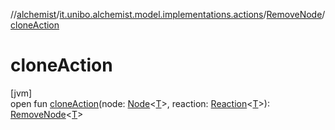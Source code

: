 //[alchemist](../../../index.md)/[it.unibo.alchemist.model.implementations.actions](../index.md)/[RemoveNode](index.md)/[cloneAction](clone-action.md)

# cloneAction

[jvm]\
open fun [cloneAction](clone-action.md)(node: [Node](../../it.unibo.alchemist.model.interfaces/-node/index.md)<[T](../../it.unibo.alchemist/-supported-incarnations/get.md)>, reaction: [Reaction](../../it.unibo.alchemist.model.interfaces/-reaction/index.md)<[T](../../it.unibo.alchemist/-supported-incarnations/get.md)>): [RemoveNode](index.md)<[T](../../it.unibo.alchemist/-supported-incarnations/get.md)>
